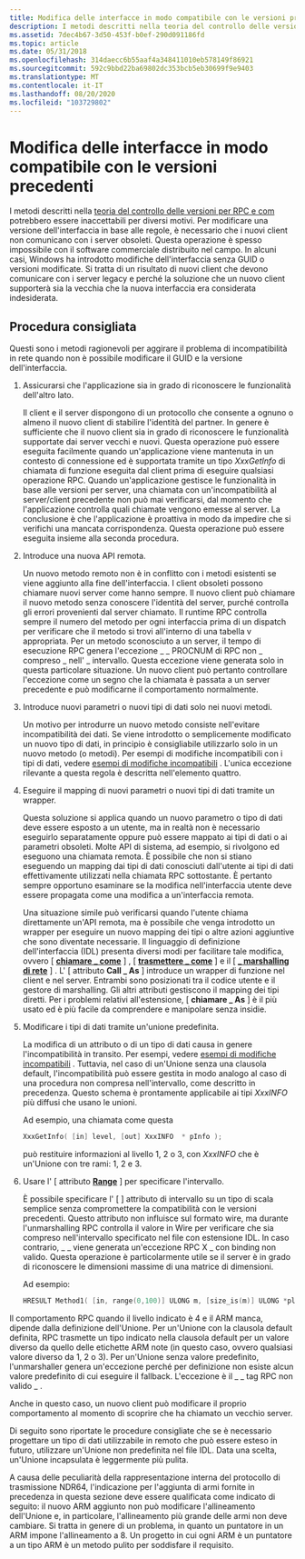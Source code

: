 ```yaml
---
title: Modifica delle interfacce in modo compatibile con le versioni precedenti
description: I metodi descritti nella teoria del controllo delle versioni per RPC e COM potrebbero essere inaccettabili per diversi motivi.
ms.assetid: 7dec4b67-3d50-453f-b0ef-290d091186fd
ms.topic: article
ms.date: 05/31/2018
ms.openlocfilehash: 314daecc6b55aaf4a348411010eb578149f86921
ms.sourcegitcommit: 592c9bbd22ba69802dc353bcb5eb30699f9e9403
ms.translationtype: MT
ms.contentlocale: it-IT
ms.lasthandoff: 08/20/2020
ms.locfileid: "103729802"
---
```

# <a name="changing-interfaces-in-a-backward-compatible-manner"></a>Modifica delle interfacce in modo compatibile con le versioni precedenti

I metodi descritti nella [teoria del controllo delle versioni per RPC e com](the-versioning-theory-for-rpc-and-com.md) potrebbero essere inaccettabili per diversi motivi. Per modificare una versione dell'interfaccia in base alle regole, è necessario che i nuovi client non comunicano con i server obsoleti. Questa operazione è spesso impossibile con il software commerciale distribuito nel campo. In alcuni casi, Windows ha introdotto modifiche dell'interfaccia senza GUID o versioni modificate. Si tratta di un risultato di nuovi client che devono comunicare con i server legacy e perché la soluzione che un nuovo client supporterà sia la vecchia che la nuova interfaccia era considerata indesiderata.

## <a name="best-practice"></a>Procedura consigliata

Questi sono i metodi ragionevoli per aggirare il problema di incompatibilità in rete quando non è possibile modificare il GUID e la versione dell'interfaccia.

1.  Assicurarsi che l'applicazione sia in grado di riconoscere le funzionalità dell'altro lato.

    Il client e il server dispongono di un protocollo che consente a ognuno o almeno il nuovo client di stabilire l'identità del partner. In genere è sufficiente che il nuovo client sia in grado di riconoscere le funzionalità supportate dai server vecchi e nuovi. Questa operazione può essere eseguita facilmente quando un'applicazione viene mantenuta in un contesto di connessione ed è supportata tramite un tipo *XxxGetInfo* di chiamata di funzione eseguita dal client prima di eseguire qualsiasi operazione RPC. Quando un'applicazione gestisce le funzionalità in base alle versioni per server, una chiamata con un'incompatibilità al server/client precedente non può mai verificarsi, dal momento che l'applicazione controlla quali chiamate vengono emesse al server. La conclusione è che l'applicazione è proattiva in modo da impedire che si verifichi una mancata corrispondenza. Questa operazione può essere eseguita insieme alla seconda procedura.

2.  Introduce una nuova API remota.

    Un nuovo metodo remoto non è in conflitto con i metodi esistenti se viene aggiunto alla fine dell'interfaccia. I client obsoleti possono chiamare nuovi server come hanno sempre. Il nuovo client può chiamare il nuovo metodo senza conoscere l'identità del server, purché controlla gli errori provenienti dal server chiamato. Il runtime RPC controlla sempre il numero del metodo per ogni interfaccia prima di un dispatch per verificare che il metodo si trovi all'interno di una tabella v appropriata. Per un metodo sconosciuto a un server, il tempo di esecuzione RPC genera l'eccezione \_ \_ PROCNUM di RPC non \_ compreso \_ nell' \_ intervallo. Questa eccezione viene generata solo in questa particolare situazione. Un nuovo client può pertanto controllare l'eccezione come un segno che la chiamata è passata a un server precedente e può modificarne il comportamento normalmente.

3.  Introduce nuovi parametri o nuovi tipi di dati solo nei nuovi metodi.

    Un motivo per introdurre un nuovo metodo consiste nell'evitare incompatibilità dei dati. Se viene introdotto o semplicemente modificato un nuovo tipo di dati, in principio è consigliabile utilizzarlo solo in un nuovo metodo (o metodi). Per esempi di modifiche incompatibili con i tipi di dati, vedere [esempi di modifiche incompatibili](examples-of-incompatible-changes.md) . L'unica eccezione rilevante a questa regola è descritta nell'elemento quattro.

4.  Eseguire il mapping di nuovi parametri o nuovi tipi di dati tramite un wrapper.

    Questa soluzione si applica quando un nuovo parametro o tipo di dati deve essere esposto a un utente, ma in realtà non è necessario eseguirlo separatamente oppure può essere mappato ai tipi di dati o ai parametri obsoleti. Molte API di sistema, ad esempio, si rivolgono ed eseguono una chiamata remota. È possibile che non si stiano eseguendo un mapping dai tipi di dati conosciuti dall'utente ai tipi di dati effettivamente utilizzati nella chiamata RPC sottostante. È pertanto sempre opportuno esaminare se la modifica nell'interfaccia utente deve essere propagata come una modifica a un'interfaccia remota.

    Una situazione simile può verificarsi quando l'utente chiama direttamente un'API remota, ma è possibile che venga introdotto un wrapper per eseguire un nuovo mapping dei tipi o altre azioni aggiuntive che sono diventate necessarie. Il linguaggio di definizione dell'interfaccia (IDL) presenta diversi modi per facilitare tale modifica, ovvero \[ [**chiamare \_ come**](/windows/desktop/Midl/call-as) \] , \[ [**trasmettere \_ come**](/windows/desktop/Midl/transmit-as) \] e il \[ [**\_ marshalling di rete**](/windows/desktop/Midl/wire-marshal) \] . L' \[ attributo **Call \_ As** \] introduce un wrapper di funzione nel client e nel server. Entrambi sono posizionati tra il codice utente e il gestore di marshalling. Gli altri attributi gestiscono il mapping dei tipi diretti. Per i problemi relativi all'estensione, \[ **chiamare \_ As** \] è il più usato ed è più facile da comprendere e manipolare senza insidie.

5.  Modificare i tipi di dati tramite un'unione predefinita.

    La modifica di un attributo o di un tipo di dati causa in genere l'incompatibilità in transito. Per esempi, vedere [esempi di modifiche incompatibili](examples-of-incompatible-changes.md) . Tuttavia, nel caso di un'Unione senza una clausola default, l'incompatibilità può essere gestita in modo analogo al caso di una procedura non compresa nell'intervallo, come descritto in precedenza. Questo schema è prontamente applicabile ai tipi *XxxINFO* più diffusi che usano le unioni.

    Ad esempio, una chiamata come questa

    ```C++
    XxxGetInfo( [in] level, [out] XxxINFO  * pInfo );
    ```

    

    può restituire informazioni al livello 1, 2 o 3, con *XxxINFO* che è un'Unione con tre rami: 1, 2 e 3.

6.  Usare l' \[ attributo [**Range**](/windows/desktop/Midl/range) \] per specificare l'intervallo.

    È possibile specificare l' \[ [](/windows/desktop/Midl/range) \] attributo di intervallo su un tipo di scala semplice senza compromettere la compatibilità con le versioni precedenti. Questo attributo non influisce sul formato wire, ma durante l'unmarshalling RPC controlla il valore in Wire per verificare che sia compreso nell'intervallo specificato nel file con estensione IDL. In caso contrario, \_ \_ viene generata un'eccezione RPC X \_ con binding non valido. Questa operazione è particolarmente utile se il server è in grado di riconoscere le dimensioni massime di una matrice di dimensioni.

    Ad esempio:

    ```C++
    HRESULT Method1( [in, range(0,100)] ULONG m, [size_is(m)] ULONG *plong); 
    ```

    

Il comportamento RPC quando il livello indicato è 4 e il ARM manca, dipende dalla definizione dell'Unione. Per un'Unione con la clausola default definita, RPC trasmette un tipo indicato nella clausola default per un valore diverso da quello delle etichette ARM note (in questo caso, ovvero qualsiasi valore diverso da 1, 2 o 3). Per un'Unione senza valore predefinito, l'unmarshaller genera un'eccezione perché per definizione non esiste alcun valore predefinito di cui eseguire il fallback. L'eccezione è il \_ \_ tag RPC non valido \_ .

Anche in questo caso, un nuovo client può modificare il proprio comportamento al momento di scoprire che ha chiamato un vecchio server.

Di seguito sono riportate le procedure consigliate che se è necessario progettare un tipo di dati utilizzabile in remoto che può essere esteso in futuro, utilizzare un'Unione non predefinita nel file IDL. Data una scelta, un'Unione incapsulata è leggermente più pulita.

A causa delle peculiarità della rappresentazione interna del protocollo di trasmissione NDR64, l'indicazione per l'aggiunta di armi fornite in precedenza in questa sezione deve essere qualificata come indicato di seguito: il nuovo ARM aggiunto non può modificare l'allineamento dell'Unione e, in particolare, l'allineamento più grande delle armi non deve cambiare. Si tratta in genere di un problema, in quanto un puntatore in un ARM impone l'allineamento a 8. Un progetto in cui ogni ARM è un puntatore a un tipo ARM è un metodo pulito per soddisfare il requisito.

 

 